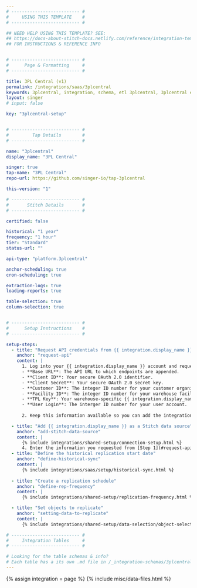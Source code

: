 ```yaml
---
# -------------------------- #
#     USING THIS TEMPLATE    #
# -------------------------- #

## NEED HELP USING THIS TEMPLATE? SEE:
## https://docs-about-stitch-docs.netlify.com/reference/integration-templates/saas/
## FOR INSTRUCTIONS & REFERENCE INFO


# -------------------------- #
#      Page & Formatting     #
# -------------------------- #

title: 3PL Central (v1)
permalink: /integrations/saas/3plcentral
keywords: 3plcentral, integration, schema, etl 3plcentral, 3plcentral etl, 3plcentral schema
layout: singer
# input: false

key: "3plcentral-setup"


# -------------------------- #
#         Tap Details        #
# -------------------------- #

name: "3plcentral"
display_name: "3PL Central"

singer: true 
tap-name: "3PL Central"
repo-url: https://github.com/singer-io/tap-3plcentral

this-version: "1"

# -------------------------- #
#       Stitch Details       #
# -------------------------- #

certified: false

historical: "1 year"
frequency: "1 hour"
tier: "Standard"
status-url: ""

api-type: "platform.3plcentral"

anchor-scheduling: true
cron-scheduling: true

extraction-logs: true
loading-reports: true

table-selection: true
column-selection: true


# -------------------------- #
#      Setup Instructions    #
# -------------------------- #

setup-steps:
  - title: "Request API credentials from {{ integration.display_name }}"
    anchor: "request-api"
    content: |
      1. Log into your {{ integration.display_name }} account and request the following information from your account manager:
      - **Base URL**: The API URL to which endpoints are appended.
      - **Client ID**: Your secure OAuth 2.0 identifier.
      - **Client Secret**: Your secure OAuth 2.0 secret key.
      - **Customer ID**: The integer ID number for your customer organization.
      - **Facility ID**: The integer ID number for your warehouse facility.
      - **TPL Key**: Your warehouse-specific {{ integration.display_name }} key.
      - **User Login**: The interger ID number for your user account.
      
      2. Keep this information available so you can add the integration in the next step.

  - title: "Add {{ integration.display_name }} as a Stitch data source"
    anchor: "add-stitch-data-source"
    content: |
      {% include integrations/shared-setup/connection-setup.html %}
      4. Enter the information you requested from [Step 1](#request-api) into the corresponding fields in Stitch.
  - title: "Define the historical replication start date"
    anchor: "define-historical-sync"
    content: |
      {% include integrations/saas/setup/historical-sync.html %}
  
  - title: "Create a replication schedule"
    anchor: "define-rep-frequency"
    content: |
      {% include integrations/shared-setup/replication-frequency.html %}

  - title: "Set objects to replicate"
    anchor: "setting-data-to-replicate"
    content: |
      {% include integrations/shared-setup/data-selection/object-selection.html %}

# -------------------------- #
#     Integration Tables     #
# -------------------------- #

# Looking for the table schemas & info?
# Each table has a its own .md file in /_integration-schemas/3plcentral
---
```

{% assign integration = page %}
{% include misc/data-files.html %}